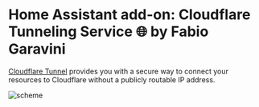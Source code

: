# Home Assistant add-on: Cloudflare Tunneling Service 🌐 by Fabio Garavini

[Cloudflare Tunnel](https://developers.cloudflare.com/cloudflare-one/connections/connect-networks) provides you with a secure way to connect your resources to Cloudflare without a publicly routable IP address.

![scheme](https://developers.cloudflare.com/_astro/handshake.eh3a-Ml1_1IcAgC.webp)